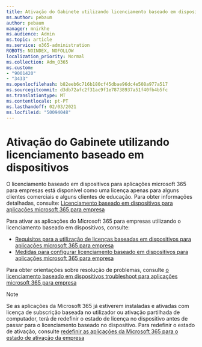 ```yaml
---
title: Ativação do Gabinete utilizando licenciamento baseado em dispositivos
ms.author: pebaum
author: pebaum
manager: mnirkhe
ms.audience: Admin
ms.topic: article
ms.service: o365-administration
ROBOTS: NOINDEX, NOFOLLOW
localization_priority: Normal
ms.collection: Adm_O365
ms.custom:
- "9001420"
- "3433"
ms.openlocfilehash: b82eeb6c716b180cf45dbae96dc4e508a977a517
ms.sourcegitcommit: d3db72afc2f31ac9f1e78738937a51f40fb4b5fc
ms.translationtype: MT
ms.contentlocale: pt-PT
ms.lasthandoff: 02/03/2021
ms.locfileid: "50094048"
---
```

# <a name="activating-office-using-device-based-licensing"></a>Ativação do Gabinete utilizando licenciamento baseado em dispositivos

O licenciamento baseado em dispositivos para aplicações microsoft 365 para empresas está disponível como uma licença apenas para alguns clientes comerciais e alguns clientes de educação. Para obter informações detalhadas, consulte: [Licenciamento baseado em dispositivos para aplicações microsoft 365 para empresa](https://docs.microsoft.com/deployoffice/device-based-licensing)

Para ativar as aplicações do Microsoft 365 para empresas utilizando o licenciamento baseado em dispositivos, consulte:

- [Requisitos para a utilização de licenças baseadas em dispositivos para aplicações microsoft 365 para empresa](https://docs.microsoft.com/deployoffice/device-based-licensing#requirements-for-using-device-based-licensing-for-microsoft-365-apps-for-enterprise)
- [Medidas para configurar licenciamento baseado em dispositivos para aplicações microsoft 365 para empresa](https://docs.microsoft.com/deployoffice/device-based-licensing#steps-to-configure-device-based-licensing-for-microsoft-365-apps-for-enterprise)

Para obter orientações sobre resolução de problemas, consulte [o licenciamento baseado em dispositivos troubleshoot para aplicações microsoft 365 para empresa](https://docs.microsoft.com/deployoffice/device-based-licensing#troubleshoot-device-based-licensing-for-microsoft-365-apps-for-enterprise)

> [!NOTE]
> Se as aplicações da Microsoft 365 já estiverem instaladas e ativadas com licença de subscrição baseada no utilizador ou ativação partilhada de computador, terá de redefinir o estado de licença no dispositivo antes de passar para o licenciamento baseado no dispositivo. Para redefinir o estado de ativação, consulte [redefinir as aplicações da Microsoft 365 para o estado de ativação da empresa](https://docs.microsoft.com/office/troubleshoot/activation/reset-office-365-proplus-activation-state)
